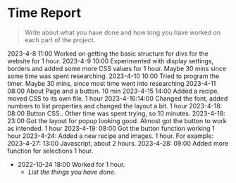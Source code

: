 # Time Report

> Write about what you have done and how long you have worked on each part of the project.


2023-4-8 11:00 Worked on getting the basic structure for divs for the website for 1 hour.
2023-4-9 10:00 Experimented with display settings, borders and added some more CSS values for 1 hour. Maybe 30 mins since some time was spent researching. 
2023-4-10 10:00 Tried to program the timer. Maybe 30 mins, since most time went into researching 
2023-4-11 08:00 About Page and a button. 10 min
2023-4-15 14:00 Added a recipe, moved CSS to its own file. 1 hour
2023-4-16:14:00 Changed the font, added numbers to list properties and changed the layout a bit. 1 hour
2023-4-18: 08:00 Button CSS.. Other time was spent trying, so 10 minutes.
2023-4-18: 23:00 Got the layout for popup looking good. Almost got the button to work as intended. 1 hour
2023-4-19: 08:00 Got the button function working 1 hour
2023-4-24: Added a new recipe and images. 1 hour. 
For example: 
2023-4-27: 13:00 Javascript, about 2 hours. 
2023-4-28: 09:00 Added more function for selections 1 hour. 

- 2022-10-24 18:00 Worked for 1 hour.
  - *List the things you have done.*
